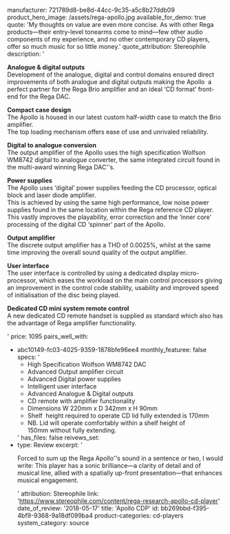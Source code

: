 manufacturer: 721789d8-be8d-44cc-9c35-a5c8b27ddb09
product_hero_image: /assets/rega-apollo.jpg
available_for_demo: true
quote: 'My thoughts on value are even more concise. As with other Rega products—their entry-level tonearms come to mind—few other audio components of my experience, and no other contemporary CD players, offer so much music for so little money.'
quote_attribution: Stereophile
description: '<p><strong>Analogue &amp; digital outputs</strong><br>Development of the analogue, digital and control domains ensured direct improvements of both analogue and digital outputs making the Apollo&nbsp;&nbsp;a perfect partner for the Rega Brio&nbsp;amplifier and an ideal ‘CD format’ front-end for the Rega DAC.&nbsp;</p><p><strong>Compact case design</strong><br>The Apollo is housed in our latest custom half-width case to match the Brio amplifier.<br>The top loading mechanism offers ease of use and unrivaled reliability.</p><p><strong>Digital to analogue conversion</strong><br>The output amplifier of the Apollo uses the high specification&nbsp;Wolfson WM8742 digital to analogue converter, the same integrated circuit found in the multi-award winning&nbsp;Rega DAC''s.</p><p><strong>Power supplies</strong><br>The Apollo uses&nbsp;‘digital’ power supplies feeding the CD processor, optical block and&nbsp;laser diode amplifier.<br>This is achieved by using the same high performance, low noise power supplies found in the same location within the Rega&nbsp;reference&nbsp;CD player. This vastly improves the playability, error correction and the ‘inner core’ processing of the digital CD ‘spinner’ part of the Apollo.</p><p><strong>Output amplifier</strong><br>The discrete output amplifier has a THD&nbsp;of 0.0025%, whilst at the same time improving the overall sound quality of the output amplifier.</p><p><strong>User interface</strong><br>The user interface is controlled by using a dedicated display micro-processor, which eases the workload on the main control processors giving an improvement in the control code stability, usability and improved speed of initialisation of the disc being played.</p><p><strong>Dedicated CD mini system remote control</strong><br>A new dedicated CD remote handset is supplied as standard which also has the advantage of&nbsp;Rega&nbsp;amplifier functionality.</p>'
price: 1095
pairs_well_with:
  - abc10149-fc03-4025-9359-1878bfe96ee4
monthly_featuree: false
specs: '<ul><li>High Specification Wolfson WM8742 DAC</li><li>Advanced Output amplifier circuit</li><li>Advanced Digital power supplies</li><li>Intelligent user interface</li><li>Advanced Analogue &amp; Digital outputs</li><li>CD remote with amplifier functionality</li><li>Dimensions&nbsp;W&nbsp;220mm x D&nbsp;342mm x H&nbsp;90mm</li><li>Shelf &nbsp;height required to operate CD lid fully extended is&nbsp;170mm</li><li>NB.&nbsp;Lid will operate comfortably&nbsp;within a shelf&nbsp;height of 150mm&nbsp;without fully extending.</li></ul>'
has_files: false
reivews_set:
  -
    type: Review
    excerpt: '<p>Forced to sum up the Rega Apollo''s sound in a sentence or two, I would write: This player has a sonic brilliance—a clarity of detail and of musical line, allied with a spatially up-front presentation—that enhances musical engagement.&nbsp;&nbsp;</p>'
    attribution: Stereophile
    link: 'https://www.stereophile.com/content/rega-research-apollo-cd-player'
    date_of_review: '2018-05-17'
title: 'Apollo CDP'
id: bb269bbd-f395-4bf9-9368-9a18df099ba4
product-categories: cd-players
system_category: source
